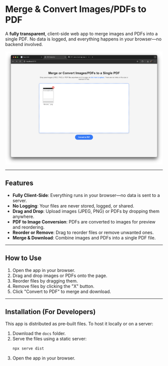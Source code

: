 # Merge & Convert Images/PDFs to PDF

A **fully transparent**, client-side web app to merge images and PDFs into a single PDF. No data is logged, and everything happens in your browser—no backend involved.

![Demo](https://github.com/gdedany/PDF-converter/blob/main/demo.png?raw=true)

---

## Features

- **Fully Client-Side**: Everything runs in your browser—no data is sent to a server.
- **No Logging**: Your files are never stored, logged, or shared.
- **Drag and Drop**: Upload images (JPEG, PNG) or PDFs by dropping them anywhere.
- **PDF to Image Conversion**: PDFs are converted to images for preview and reordering.
- **Reorder or Remove**: Drag to reorder files or remove unwanted ones.
- **Merge & Download**: Combine images and PDFs into a single PDF file.

---

## How to Use

1. Open the app in your browser.
2. Drag and drop images or PDFs onto the page.
3. Reorder files by dragging them.
4. Remove files by clicking the "X" button.
5. Click "Convert to PDF" to merge and download.

---

## Installation (For Developers)

This app is distributed as pre-built files. To host it locally or on a server:

1. Download the `docs` folder.
2. Serve the files using a static server:
   ```bash
   npx serve dist
   ```
3. Open the app in your browser.
